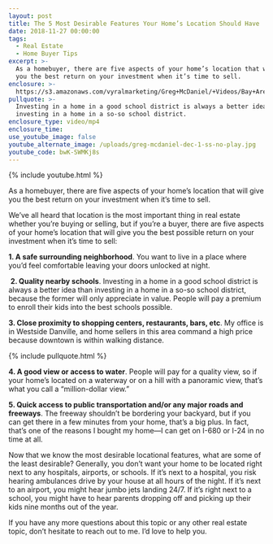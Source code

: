 ```yaml
---
layout: post
title: The 5 Most Desirable Features Your Home’s Location Should Have
date: 2018-11-27 00:00:00
tags:
  - Real Estate
  - Home Buyer Tips
excerpt: >-
  As a homebuyer, there are five aspects of your home’s location that will give
  you the best return on your investment when it’s time to sell.
enclosure: >-
  https://s3.amazonaws.com/vyralmarketing/Greg+McDaniel/+Videos/Bay+Area+Real+Estate+Agent+-+The+5+Most+Desirable+Features+Your+Homes+Location+Should+Have.mp4
pullquote: >-
  Investing in a home in a good school district is always a better idea than
  investing in a home in a so-so school district.
enclosure_type: video/mp4
enclosure_time:
use_youtube_image: false
youtube_alternate_image: /uploads/greg-mcdaniel-dec-1-ss-no-play.jpg
youtube_code: bwK-SWMKj8s
---
```


{% include youtube.html %}

As a homebuyer, there are five aspects of your home’s location that will give you the best return on your investment when it’s time to sell.

We’ve all heard that location is the most important thing in real estate whether you’re buying or selling, but if you’re a buyer, there are five aspects of your home’s location that will give you the best possible return on your investment when it’s time to sell:

**1. A safe surrounding neighborhood**. You want to live in a place where you’d feel comfortable leaving your doors unlocked at night.

&nbsp;**2. Quality nearby schools**. Investing in a home in a good school district is always a better idea than investing in a home in a so-so school district, because the former will only appreciate in value. People will pay a premium to enroll their kids into the best schools possible.

**3. Close proximity to shopping centers, restaurants, bars, etc**. My office is in Westside Danville, and home sellers in this area command a high price because downtown is within walking distance.

{% include pullquote.html %}

**4. A good view or access to water**. People will pay for a quality view, so if your home’s located on a waterway or on a hill with a panoramic view, that’s what you call a “million-dollar view.”

**5. Quick access to public transportation and/or any major roads and freeways**. The freeway shouldn’t be bordering your backyard, but if you can get there in a few minutes from your home, that’s a big plus. In fact, that’s one of the reasons I bought my home—I can get on I-680 or I-24 in no time at all.

Now that we know the most desirable locational features, what are some of the least desirable? Generally, you don’t want your home to be located right next to any hospitals, airports, or schools. If it’s next to a hospital, you risk hearing ambulances drive by your house at all hours of the night. If it’s next to an airport, you might hear jumbo jets landing 24/7. If it’s right next to a school, you might have to hear parents dropping off and picking up their kids nine months out of the year. &nbsp;

If you have any more questions about this topic or any other real estate topic, don’t hesitate to reach out to me. I’d love to help you.